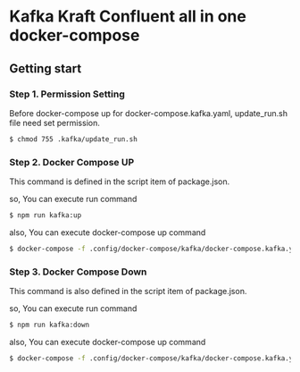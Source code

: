 # Kafka Kraft Confluent all in one docker-compose

## Getting start

### Step 1. Permission Setting

Before docker-compose up for docker-compose.kafka.yaml, update_run.sh file need set permission.

````bash
$ chmod 755 .kafka/update_run.sh
````

### Step 2. Docker Compose UP

This command is defined in the script item of package.json.

so, You can execute run command

````bash
$ npm run kafka:up
````

also, You can execute docker-compose up command

````bash
$ docker-compose -f .config/docker-compose/kafka/docker-compose.kafka.yaml up -d
````

### Step 3. Docker Compose Down

This command is also defined in the script item of package.json.

so, You can execute run command

````bash
$ npm run kafka:down
````

also, You can execute docker-compose up command

````bash
$ docker-compose -f .config/docker-compose/kafka/docker-compose.kafka.yaml down -v
````